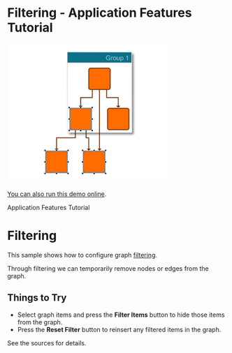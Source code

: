 # Filtering - Application Features Tutorial

<img src="../../resources/image/tutorial3step9.png" alt="demo-thumbnail" height="320"/>

[You can also run this demo online](https://live.yworks.com/demos/03-tutorial-application-features/filtering/index.html).

Application Features Tutorial

# Filtering

This sample shows how to configure graph [filtering](https://docs.yworks.com/yfileshtml/#/dguide/filtering).

Through filtering we can temporarily remove nodes or edges from the graph.

## Things to Try

- Select graph items and press the **Filter Items** button to hide those items from the graph.
- Press the **Reset Filter** button to reinsert any filtered items in the graph.

See the sources for details.
